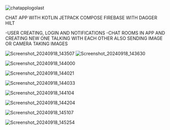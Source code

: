 ![chatapplogolast](https://github.com/user-attachments/assets/6c41542a-7204-4582-ab20-69ca0c52dff0)

CHAT APP WITH KOTLIN JETPACK COMPOSE 
FIREBASE 
WITH DAGGER HILT

-USER CREATING, LOGIN AND NOTIFICATIONS
-CHAT ROOMS IN APP AND CREATING NEW ONE TALKING WITH EACH OTHER ALSO SENDING IMAGE OR CAMERA TAKING IMAGES

![Screenshot_20240918_143507](https://github.com/user-attachments/assets/21374829-4fb9-4233-b2bd-b4675066dba8) ![Screenshot_20240918_143630](https://github.com/user-attachments/assets/dba9a6c9-57a6-4c2c-91f3-db041b8e5cfb)

![Screenshot_20240918_144000](https://github.com/user-attachments/assets/f036dfa0-9c06-4bfc-9e47-9261a0b1a890)

![Screenshot_20240918_144021](https://github.com/user-attachments/assets/ed790faa-9a3c-49b9-9db8-7a7b276f7282)

![Screenshot_20240918_144033](https://github.com/user-attachments/assets/3d397c2b-e77f-47ca-bae7-0c57832fb6d9)

![Screenshot_20240918_144104](https://github.com/user-attachments/assets/a2312f0c-6fea-4467-bcc5-99f8a00f09e2)

![Screenshot_20240918_144204](https://github.com/user-attachments/assets/4adf1597-cd65-4fa1-98e3-5330d5000170)

![Screenshot_20240918_145107](https://github.com/user-attachments/assets/e3a4f4d9-7c09-461a-8145-f91c87b12712)

![Screenshot_20240918_145254](https://github.com/user-attachments/assets/c6020a24-bd29-43fa-90f8-28af70c3c0f5)
